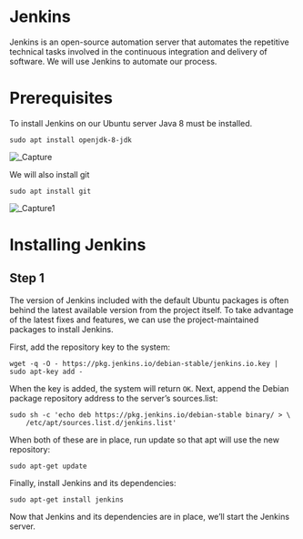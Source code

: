 # Jenkins
Jenkins is an open-source automation server that automates the repetitive technical tasks involved in the continuous integration and delivery of software.
We will use Jenkins to automate our process.

# Prerequisites
To install Jenkins on our Ubuntu server Java 8 must be installed.
```
sudo apt install openjdk-8-jdk
```
![_Capture](https://user-images.githubusercontent.com/35254833/101490751-00b58480-398d-11eb-81fc-96d58258c573.PNG)

We will also install git
```
sudo apt install git
```
![_Capture1](https://user-images.githubusercontent.com/35254833/101490863-2773bb00-398d-11eb-91e9-74630772677b.PNG)

# Installing Jenkins
## Step 1
The version of Jenkins included with the default Ubuntu packages is often behind the latest available version from the project itself. To take advantage of the latest fixes and features, we can use the project-maintained packages to install Jenkins.

First, add the repository key to the system:
```
wget -q -O - https://pkg.jenkins.io/debian-stable/jenkins.io.key | sudo apt-key add -
```
When the key is added, the system will return `OK`. Next, append the Debian package repository address to the server’s sources.list:
```
sudo sh -c 'echo deb https://pkg.jenkins.io/debian-stable binary/ > \
    /etc/apt/sources.list.d/jenkins.list'
```
When both of these are in place, run update so that apt will use the new repository:
```
sudo apt-get update
```
Finally, install Jenkins and its dependencies:
```
sudo apt-get install jenkins
```
Now that Jenkins and its dependencies are in place, we’ll start the Jenkins server.
